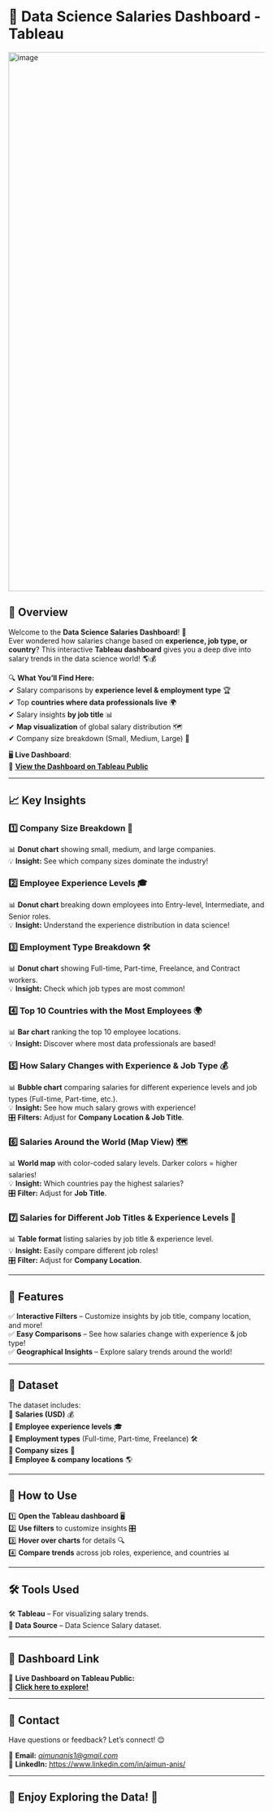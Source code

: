 # 🎯 Data Science Salaries Dashboard - Tableau  

 
<img width="1060" alt="image" src="https://github.com/user-attachments/assets/5421a8f5-4f79-48b1-88bb-1a1dddeebb16" />


## 📌 Overview  
Welcome to the **Data Science Salaries Dashboard**! 🚀  
Ever wondered how salaries change based on **experience, job type, or country**? This interactive **Tableau dashboard** gives you a deep dive into salary trends in the data science world! 🌎💰  

🔍 **What You’ll Find Here:**  
✔ Salary comparisons by **experience level & employment type** 🏆  
✔ Top **countries where data professionals live** 🌍  
✔ Salary insights **by job title** 📊  
✔ **Map visualization** of global salary distribution 🗺  
✔ Company size breakdown (Small, Medium, Large) 🏢  

🖥 **Live Dashboard**:  
🔗 [**View the Dashboard on Tableau Public**](https://public.tableau.com/views/Datasciencesalaries_17399623149550/Dashboard1?:language=en-GB&:sid=&:redirect=auth&:display_count=n&:origin=viz_share_link)  

---

## 📈 Key Insights  

### 1️⃣ Company Size Breakdown 🏢  
📊 **Donut chart** showing small, medium, and large companies.  
💡 **Insight:** See which company sizes dominate the industry!  

### 2️⃣ Employee Experience Levels 🎓  
📊 **Donut chart** breaking down employees into Entry-level, Intermediate, and Senior roles.  
💡 **Insight:** Understand the experience distribution in data science!  

### 3️⃣ Employment Type Breakdown 🛠  
📊 **Donut chart** showing Full-time, Part-time, Freelance, and Contract workers.  
💡 **Insight:** Check which job types are most common!  

### 4️⃣ Top 10 Countries with the Most Employees 🌍  
📊 **Bar chart** ranking the top 10 employee locations.  
💡 **Insight:** Discover where most data professionals are based!  

### 5️⃣ How Salary Changes with Experience & Job Type 💰  
📊 **Bubble chart** comparing salaries for different experience levels and job types (Full-time, Part-time, etc.).  
💡 **Insight:** See how much salary grows with experience!  
🎛 **Filters:** Adjust for **Company Location & Job Title**.  

### 6️⃣ Salaries Around the World (Map View) 🗺  
📊 **World map** with color-coded salary levels. Darker colors = higher salaries!  
💡 **Insight:** Which countries pay the highest salaries?  
🎛 **Filter:** Adjust for **Job Title**.  

### 7️⃣ Salaries for Different Job Titles & Experience Levels 📜  
📊 **Table format** listing salaries by job title & experience level.  
💡 **Insight:** Easily compare different job roles!  
🎛 **Filter:** Adjust for **Company Location**.  

---

## 🚀 Features  
✅ **Interactive Filters** – Customize insights by job title, company location, and more!  
✅ **Easy Comparisons** – See how salaries change with experience & job type!  
✅ **Geographical Insights** – Explore salary trends around the world!  

---

## 📂 Dataset  
The dataset includes:  
📌 **Salaries (USD)** 💰  
📌 **Employee experience levels** 🎓  
📌 **Employment types** (Full-time, Part-time, Freelance) 🛠  
📌 **Company sizes** 🏢  
📌 **Employee & company locations** 🌎  

---

## 📍 How to Use  
1️⃣ **Open the Tableau dashboard** 🖥  
2️⃣ **Use filters** to customize insights 🎛  
3️⃣ **Hover over charts** for details 🔍  
4️⃣ **Compare trends** across job roles, experience, and countries 📊  

---

## 🛠 Tools Used  
🛠 **Tableau** – For visualizing salary trends.  
📂 **Data Source** – Data Science Salary dataset.  

---

## 🔗 Dashboard Link  
🎯 **Live Dashboard on Tableau Public:**  
🔗 [**Click here to explore!**](https://public.tableau.com/views/Datasciencesalaries_17399623149550/Dashboard1?:language=en-GB&:sid=&:redirect=auth&:display_count=n&:origin=viz_share_link)  

---

## 💬 Contact  
Have questions or feedback? Let’s connect! 😊  

📧 **Email:** *aimunanis1@gmail.com*  
🔗 **LinkedIn:** https://www.linkedin.com/in/aimun-anis/

---

## 🎉 Enjoy Exploring the Data! 🚀  
